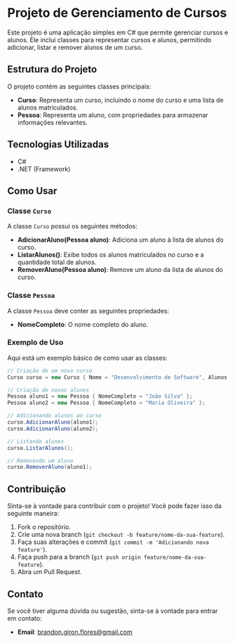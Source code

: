 # Projeto de Gerenciamento de Cursos

Este projeto é uma aplicação simples em C# que permite gerenciar cursos e alunos. Ele inclui classes para representar cursos e alunos, permitindo adicionar, listar e remover alunos de um curso.

## Estrutura do Projeto

O projeto contém as seguintes classes principais:

- **Curso**: Representa um curso, incluindo o nome do curso e uma lista de alunos matriculados.
- **Pessoa**: Representa um aluno, com propriedades para armazenar informações relevantes.

## Tecnologias Utilizadas

- C#
- .NET (Framework)

## Como Usar

### Classe `Curso`

A classe `Curso` possui os seguintes métodos:

- **AdicionarAluno(Pessoa aluno)**: Adiciona um aluno à lista de alunos do curso.
- **ListarAlunos()**: Exibe todos os alunos matriculados no curso e a quantidade total de alunos.
- **RemoverAluno(Pessoa aluno)**: Remove um aluno da lista de alunos do curso.

### Classe `Pessoa`

A classe `Pessoa` deve conter as seguintes propriedades:

- **NomeCompleto**: O nome completo do aluno.

### Exemplo de Uso

Aqui está um exemplo básico de como usar as classes:

```csharp
// Criação de um novo curso
Curso curso = new Curso { Nome = "Desenvolvimento de Software", Alunos = new List<Pessoa>() };

// Criação de novos alunos
Pessoa aluno1 = new Pessoa { NomeCompleto = "João Silva" };
Pessoa aluno2 = new Pessoa { NomeCompleto = "Maria Oliveira" };

// Adicionando alunos ao curso
curso.AdicionarAluno(aluno1);
curso.AdicionarAluno(aluno2);

// Listando alunos
curso.ListarAlunos();

// Removendo um aluno
curso.RemoverAluno(aluno1);
```
## Contribuição

Sinta-se à vontade para contribuir com o projeto! Você pode fazer isso da seguinte maneira:

1. Fork o repositório.
2. Crie uma nova branch (`git checkout -b feature/nome-da-sua-feature`).
3. Faça suas alterações e commit (`git commit -m 'Adicionando nova feature'`).
4. Faça push para a branch (`git push origin feature/nome-da-sua-feature`).
5. Abra um Pull Request.

## Contato

Se você tiver alguma dúvida ou sugestão, sinta-se à vontade para entrar em contato:

- **Email**: brandon.giron.flores@gmail.com
